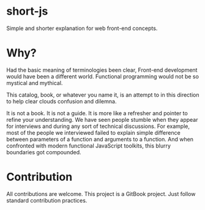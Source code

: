 # short-js

Simple and shorter explanation for web front-end concepts.

# Why?

Had the basic meaning of terminologies been clear, Front-end development would have been a different world. Functional programming would not be so mystical and mythical.

This catalog, book, or whatever you name it, is an attempt to in this direction to help clear clouds confusion and dilemna.

It is not a book. It is not a guide. It is more like a refresher and pointer to refine your understanding. We have seen people stumble when they appear for interviews and during any sort of technical discussions. For example, most of the people we interviewed failed to explain simple difference between parameters of a function and arguments to a function. And when confronted with modern functional JavaScript toolkits, this blurry boundaries got compounded.

# Contribution

All contributions are welcome. This project is a GitBook project. Just follow standard contribution practices.

